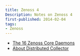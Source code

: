 ```yaml
---
title: Zenoss 4
Description: Notes on Zenoss 4
first-published: 2014-02-04
tags:
- Zenoss
---
```


*   [The 16 Zenoss Core Daemons](http://www.thegeekstuff.com/2014/02/zenoss-core-daemons/)
*   [About Distributed Collector](http://community.zenoss.org/docs/DOC-12120)
